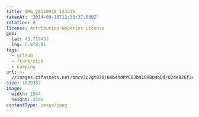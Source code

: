 ```yaml
---
title: IMG_20140918_143336
takenAt: '2014-09-18T12:33:37.000Z'
rotation: 0
license: Attribution-NoDerivs License
geo:
  lat: 43.719433
  lng: 6.978591
tags:
  - urlaub
  - frankreich
  - camping
url: >-
  //images.ctfassets.net/bncv3c2gt878/6Kb4hdPPEBJb910RBO4bDd/02de826f3df8f5cb5645f4a1680e027a/img_20140918_143336_28031240850_o
size: 1029337
image:
  width: 1944
  height: 2592
contentType: image/jpeg
---
```


